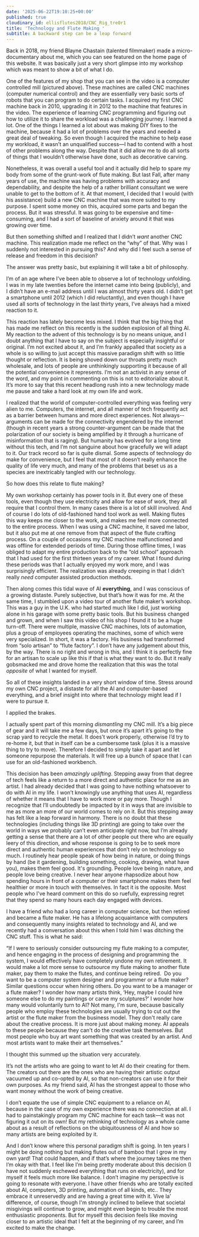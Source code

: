 ```yaml
---
date: '2025-06-22T19:10:25+00:00'
published: true
cloudinary_id: ellisflutes2018/CNC_Rig_tre0r1
title: 'Technology and Flute Making '
subtitle: A backward step can be a leap forward
---
```


Back in 2018, my friend Blayne Chastain (talented filmmaker) made a micro-documentary about me, which you can see featured on the home page of this website.  It was basically just a very short glimpse into my workshop which was meant to show a bit of what I do.

One of the features of my shop that you can see in the video is a computer controlled mill (pictured above).  These machines are called CNC machines (computer numerical control) and they are essentially very basic sorts of robots that you can program to do certain tasks.  I acquired my first CNC machine back in 2010, upgrading it in 2012 to the machine that features in the video.  The experience of learning CNC programming and figuring out how to utilize it to share the workload was a challenging journey.  I learned a lot.  One of the things I learned a lot about was making DIY fixes to the machine, because it had a lot of problems over the years and needed a great deal of tweaking.  So even though I acquired the machine to help ease my workload, it wasn’t an unqualified success—I had to contend with a host of other problems along the way.  Despite that it did allow me to do all sorts of things that I wouldn’t otherwise have done, such as decorative carving.

Nonetheless, it was overall a useful tool and it actually did help to spare my body from some of the grunt-work of flute making.  But last Fall, after many years of use, the machine was having problems with accuracy and dependability, and despite the help of a rather brilliant consultant we were unable to get to the bottom of it.  At that moment, I decided that I would (with his assistance) build a new CNC machine that was more suited to my purpose.  I spent some money on this, acquired some parts and began the process.  But it was stressful.  It was going to be expensive and time-consuming, and I had a sort of baseline of anxiety around it that was growing over time.

But then something shifted and I realized that I didn’t *want* another CNC machine.  This realization made me reflect on the “why” of that.  Why was I suddenly not interested in pursuing this?  And why did I feel such a sense of release and freedom in this decision?

The answer was pretty basic, but explaining it will take a bit of philosophy.

I’m of an age where I’ve been able to observe a lot of technology unfolding.  I was in my late twenties before the internet came into being (publicly), and I didn’t have an e-mail address until I was almost thirty years old.  I didn’t get a smartphone until 2012 (which I did reluctantly), and even though I have used all sorts of technology in the last thirty years, I’ve always had a mixed reaction to it.

This reaction has lately become less mixed.  I think that the big thing that has made me reflect on this recently is the sudden explosion of all thing AI.  My reaction to the advent of this technology is by no means unique, and I doubt anything that I have to say on the subject is especially insightful or original.  I’m not excited about it, and I’m frankly appalled that society as a whole is so willing to just accept this massive paradigm shift with so little thought or reflection.  It is being shoved down our throats pretty much wholesale, and lots of people are unthinkingly supporting it because of all the potential convenience it represents.  I’m not an activist in any sense of the word, and my point in commenting on this is not to editorialize about it.  It’s more to say that this recent headlong rush into a new technology made me pause and take a hard look at my own life and work.

I realized that the world of computer-controlled everything was feeling very alien to me.  Computers, the internet, and all manner of tech frequently act as a barrier between humans and more direct experiences.  Not always--arguments can be made for the connectivity engendered by the internet (though in recent years a strong counter-argument can be made that the polarization of our society is being amplified by it through a hurricane of misinformation that is raging).  But humanity has evolved for a long time without this tech, and I’m not sanguine about how gracefully we will adapt to it.  Our track record so far is quite dismal.  Some aspects of technology do make for convenience, but I feel that most of it doesn’t really enhance the quality of life very much, and many of the problems that beset us as a species are inextricably tangled with our technology. 

So how does this relate to flute making?  

My own workshop certainly has power tools in it.  But every one of these tools, even though they use electricity and allow for ease of work, they all require that I control them.  In many cases there is a lot of skill involved.  And of course I do lots of old-fashioned hand tool work as well.  Making flutes this way keeps me closer to the work, and makes me feel more connected to the entire process.  When I was using a CNC machine, it saved me labor, but it also put me at one remove from that aspect of the flute crafting process.  On a couple of occasions my CNC machine malfunctioned and was offline for extended periods of time.  During those offline times, I was obliged to adapt my entire production back to the “old school” approach that I had used for the first thirteen years of my career.  What I found during these periods was that I actually enjoyed my work more, and I was surprisingly efficient.  The realization was already creeping in that I didn’t really *need* computer assisted production methods.

Then along comes this tidal wave of AI **everything**, and I was conscious of a growing distaste.  Purely subjective, but that’s how it was for me.  At the same time, I stumbled upon a video tour of another flute maker’s workshop.  This was a guy in the U.K. who had started much like I did, just working alone in his garage with some pretty basic tools.  But his business changed and grown, and when I saw this video of his shop I found it to be a huge turn-off.  There were multiple, massive CNC machines, lots of automation, plus a group of employees operating the machines, some of which were very specialized.  In short, it was a factory.  His business had transformed from “solo artisan” to “flute factory”.  I don’t have any judgement about this, by the way.  There is no right and wrong in this, and I think it is perfectly fine for an artisan to scale up like this if that is what they want to do.  But it really gobsmacked me and drove home the realization that this was the total *opposite* of what I wanted for myself.

So all of these insights landed in a very short window of time.  Stress around my own CNC project, a distaste for all the AI and computer-based everything, and a brief insight into where that technology might lead if I were to pursue it.  

I applied the brakes.

I actually spent part of this morning *dismantling* my CNC mill.  It’s a big piece of gear and it will take me a few days, but once it’s apart it’s going to the scrap yard to recycle the metal.  It does’t work properly, otherwise I’d try to re-home it, but that in itself can be a cumbersome task (plus it is a massive thing to try to move).  Therefore I decided to simply take it apart and let someone repurpose the materials.  It will free up a bunch of space that I can use for an old-fashioned workbench. 

This decision has been *amazingly uplifting*.  Stepping away from that degree of tech feels like a return to a more direct and authentic place for me as an artist.  I had already decided that I was going to have nothing whatsoever to do with AI in my life.  I won’t knowingly use anything that uses AI, regardless of whether it means that I have to work more or pay more.  Though I recognize that I’ll undoubtedly be impacted by it in ways that are invisible to me as more an more of our world comes to rely on it.   But this stepping away has felt like a leap forward in harmony.  There is no doubt that these technologies (including things like 3D printing) are going to take over the world in ways we probably can’t even anticipate right now, but I’m already getting a sense that there are a lot of other people out there who are equally leery of this direction, and whose response is going to be to seek more direct and authentic human experiences that don’t rely on technology so much.   I routinely hear people speak of how being in nature, or doing things by hand (be it gardening, building something, cooking, drawing, what have you), makes them feel good.  It's grounding.  People love being in nature, and people love being creative.  I never hear anyone rhapsodize about how spending hours in front of a computer or their smartphone makes them feel healthier or more in touch with themselves.   In fact it is the opposite.  Most people who I've heard comment on this do so ruefully, expressing regret that they spend so many hours each day engaged with devices.

I have a friend who had a long career in computer science, but then retired and became a flute maker.  He has a lifelong acquaintance with computers and consequently many insights related to technology and AI, and we recently had a conversation about this when I told him I was ditching the CNC stuff.  This is what he said:

“If I were to seriously consider outsourcing my flute making to a computer, and hence engaging in the process of designing and programming the system, I would effectively have completely undone my own retirement. It would make a lot more sense to outsource my flute making to another flute maker, pay them to make the flutes, and continue being retired.  Do you want to be a computer system designer and programmer or a flute maker? Similar questions occur when hiring others. Do you want to be a manager or a flute maker?  I wonder how many artists think, ‘Hey, maybe I could hire someone else to do my paintings or carve my sculptures?’ I wonder how many would voluntarily turn to AI? Not many, I'm sure, because basically people who employ these technologies are usually trying to cut out the artist or the flute maker from the business model. They don't really care about the creative process. It is more just about making money. AI appeals to these people because they can't do the creative task themselves. But most people who buy art want something that was created by an artist. And most artists want to make their art themselves.”

I thought this summed up the situation very accurately.  

It’s not the artists who are going to want to let AI do their creating for them.  The creators out there are the ones who are having their artistic output vacuumed up and co-opted by AI, so that non-creators can use it for their own purposes.  As my friend said, AI has the strongest appeal to those who want money without the work of being creative.

I don’t equate the use of simple CNC equipment to a reliance on AI, because in the case of my own experience there was no connection at all.  I had to painstakingly program my CNC machine for each task—it was not figuring it out on its own!  But my rethinking of technology as a whole came about as a result of reflections on the ubiquitousness of AI and how so many artists are being exploited by it.

And I don’t know where this personal paradigm shift is going.  In ten years I might be doing nothing but making flutes out of bamboo that I grow in my own yard!  That could happen, and if that’s where the journey takes me then I’m okay with that.  I feel like I’m being pretty moderate about this decision (I have not suddenly eschewed everything that runs on electricity), and for myself it feels much more like balance.  I don’t imagine my perspective is going to resonate with everyone.  I have other friends who are totally excited about AI, computers, 3D printing, automation of all kinds, etc..  They embrace it unreservedly and are having a great time with it.  Vive la’ difference, of course, though I'm strongly inclined to believe that societal misgivings will continue to grow, and might even begin to trouble the most enthusiastic proponents.   But for myself this decision feels like moving closer to an artistic ideal that I felt at the beginning of my career, and I’m excited to make the change.




